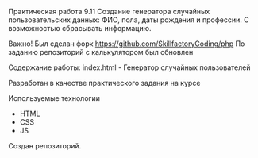 Практическая работа 9.11 Создание генератора случайных пользовательских данных: ФИО, пола, даты рождения и профессии. 
С возможностью сбрасывать информацию.

Важно! Был сделан форк https://github.com/SkillfactoryCoding/php По заданию репозиторий с калькулятором был обновлен

Cодержание работы: index.html - Генератор случайных пользователей

Разработан в качестве практического задания на курсе

Используемые технологии 
- HTML 
- CSS 
- JS

Создан репозиторий. 